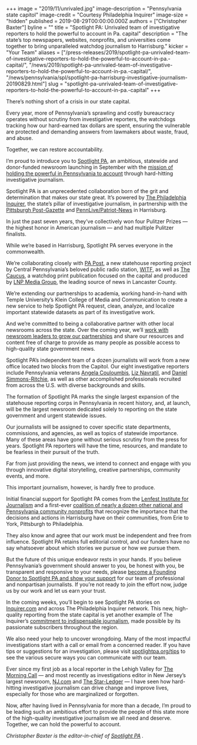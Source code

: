 +++
image = "2019/11/unrivaled.jpg"
image-description = "Pennsylvania state capitol"
image-credit = "Courtesy Philadelphia Inquirer"
image-size = "hidden"
published = 2019-08-29T00:00:00.000Z
authors = ["Christopher Baxter"]
byline = ""
title = "Spotlight PA: Unrivaled team of investigative reporters to hold the powerful to account in Pa. capital"
description = "The state’s top newspapers, websites, nonprofits, and universities come together to bring unparalleled watchdog journalism to Harrisburg."
kicker = "Your Team"
aliases = ["/press-releases/2019/spotlight-pa-unrivaled-team-of-investigative-reporters-to-hold-the-powerful-to-account-in-pa.-capital/", "/news/2019/spotlight-pa-unrivaled-team-of-investigative-reporters-to-hold-the-powerful-to-account-in-pa.-capital/", "/news/pennsylvania/spl/spotlight-pa-harrisburg-investigative-journalism-20190829.html"]
slug = "spotlight-pa-unrivaled-team-of-investigative-reporters-to-hold-the-powerful-to-account-in-pa.-capital"
+++

There’s nothing short of a crisis in our state capital.

Every year, more of Pennsylvania’s sprawling and costly bureaucracy operates without scrutiny from investigative reporters, the watchdogs tracking how our hard-earned tax dollars are spent, ensuring the vulnerable are protected and demanding answers from lawmakers about waste, fraud, and abuse.

Together, we can restore accountability.

I’m proud to introduce you to [Spotlight PA](https://www.spotlightpa.org/), an ambitious, statewide and donor-funded newsroom launching in September with the [mission of holding the powerful in Pennsylvania to account](https://www.spotlightpa.org/about/) through hard-hitting investigative journalism.


Spotlight PA is an unprecedented collaboration born of the grit and determination that makes our state great. It’s powered by [The Philadelphia Inquirer](https://www.inquirer.com/), the state’s pillar of investigative journalism, in partnership with the [Pittsburgh Post-Gazette](https://www.post-gazette.com/) and [PennLive/Patriot-News](https://www.pennlive.com/) in Harrisburg.

In just the past seven years, they’ve collectively won four Pulitzer Prizes — the highest honor in American journalism — and had multiple Pulitzer finalists.

While we’re based in Harrisburg, Spotlight PA serves everyone in the commonwealth.

We’re collaborating closely with [PA Post](https://www.papost.org/), a new statehouse reporting project by Central Pennsylvania’s beloved public radio station, [WITF](https://www.witf.org/), as well as [The Caucus](http://caucuspa.com/), a watchdog print publication focused on the capital and produced by [LNP Media Group](https://lnpmediagroup.com/), the leading source of news in Lancaster County.

We’re extending our partnerships to academia, working hand-in-hand with Temple University’s Klein College of Media and Communication to create a new service to help Spotlight PA request, clean, analyze, and localize important statewide datasets as part of its investigative work.

And we’re committed to being a collaborative partner with other local newsrooms across the state. Over the coming year, we’ll [work with newsroom leaders to grow our partnerships](https://www.spotlightpa.org/contact/) and share our resources and content free of charge to provide as many people as possible access to high-quality state government news.

Spotlight PA’s independent team of a dozen journalists will work from a new office located two blocks from the Capitol. Our eight investigative reporters include Pennsylvania veterans [Angela Couloumbis](https://www.inquirer.com/author/couloumbis_angela/), [Liz Navratil](https://www.inquirer.com/author/navratil_liz/), and [Daniel Simmons-Ritchie](https://papost.org/author/daniel-simmons-ritchie/), as well as other accomplished professionals recruited from across the U.S. with diverse backgrounds and skills.

The formation of Spotlight PA marks the single largest expansion of the statehouse reporting corps in Pennsylvania in recent history, and, at launch, will be the largest newsroom dedicated solely to reporting on the state government and urgent statewide issues.

Our journalists will be assigned to cover specific state departments, commissions, and agencies, as well as topics of statewide importance. Many of these areas have gone without serious scrutiny from the press for years. Spotlight PA reporters will have the time, resources, and mandate to be fearless in their pursuit of the truth.

Far from just providing the news, we intend to connect and engage with you through innovative digital storytelling, creative partnerships, community events, and more.

This important journalism, however, is hardly free to produce.

Initial financial support for Spotlight PA comes from the [Lenfest Institute for Journalism](https://www.lenfestinstitute.org/) and a first-ever [coalition of nearly a dozen other national and Pennsylvania community nonprofits](https://www.spotlightpa.org/support/) that recognize the importance that the decisions and actions in Harrisburg have on their communities, from Erie to York, Pittsburgh to Philadelphia.

They also know and agree that our work must be independent and free from influence. Spotlight PA retains full editorial control, and our funders have no say whatsoever about which stories we pursue or how we pursue them.

But the future of this unique endeavor rests in your hands. If you believe Pennsylvania’s government should answer to you, be honest with you, be transparent and responsive to your needs, please [become a Founding Donor to Spotlight PA and show your support](https://www.spotlightpa.org/donate) for our team of professional and nonpartisan journalists. If you’re not ready to join the effort now, judge us by our work and let us earn your trust.

In the coming weeks, you’ll begin to see Spotlight PA stories on [Inquirer.com](http://inquirer.com/) and across The Philadelphia Inquirer network. This new, high-quality reporting from the state capital is yet another example of The Inquirer’s [commitment to indispensable journalism](https://www.inquirer.com/about/a/philadelphia-inquirer-local-news-journalism-20190331.html), made possible by its passionate subscribers throughout the region.

We also need your help to uncover wrongdoing. Many of the most impactful investigations start with a call or email from a concerned reader. If you have tips or suggestions for an investigation, please visit [spotlightpa.org/tips](http://spotlightpa.org/tips) to see the various secure ways you can communicate with our team.

Ever since my first job as a local reporter in the Lehigh Valley for [The Morning Call](https://www.mcall.com/) — and most recently as investigations editor in New Jersey’s largest newsroom, [NJ.com](http://nj.com/) and [The Star-Ledger](https://www.nj.com/starledger/) — I have seen how hard-hitting investigative journalism can drive change and improve lives, especially for those who are marginalized or forgotten.

Now, after having lived in Pennsylvania for more than a decade, I’m proud to be leading such an ambitious effort to provide the people of this state more of the high-quality investigative journalism we all need and deserve. Together, we can hold the powerful to account.

_Christopher Baxter is the editor-in-chief of_ [_Spotlight PA_](https://www.spotlightpa.org/) _._
